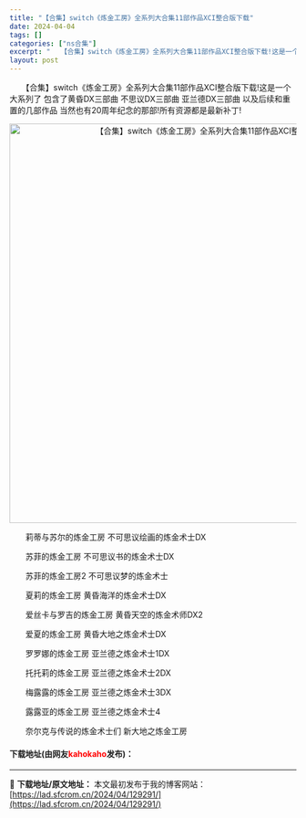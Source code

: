 ```yaml
---
title: "【合集】switch《炼金工房》全系列大合集11部作品XCI整合版下载"
date: 2024-04-04
tags: []
categories: ["ns合集"]
excerpt: "　　【合集】switch《炼金工房》全系列大合集11部作品XCI整合版下载!这是一个大系列了 包含了黄昏DX三部曲 不思议DX三部曲 亚兰德DX三部曲 以及后续和重置的几部作品 当然也有20周年纪念的那部!所有资源都是最新补丁! 　　莉蒂与苏尔的炼金工房 不可思议绘画的炼金术士DX 　　苏菲的炼金工&hellip;"
layout: post
---
```


 <p>　　【合集】switch《炼金工房》全系列大合集11部作品XCI整合版下载!这是一个大系列了 包含了黄昏DX三部曲 不思议DX三部曲 亚兰德DX三部曲 以及后续和重置的几部作品 当然也有20周年纪念的那部!所有资源都是最新补丁!</p> <p align="center"><img align="" border="0" src="https://lad.sfcrom.cn/wp-content/uploads/2024/04/20240404_660ec2b56058f.webp" width="700" alt="【合集】switch《炼金工房》全系列大合集11部作品XCI整合版下载" /></p> <p>　　莉蒂与苏尔的炼金工房 不可思议绘画的炼金术士DX</p> <p>　　苏菲的炼金工房 不可思议书的炼金术士DX</p> <p>　　苏菲的炼金工房2 不可思议梦的炼金术士</p> <p>　　夏莉的炼金工房 黄昏海洋的炼金术士DX</p> <p>　　爱丝卡与罗吉的炼金工房 黄昏天空的炼金术师DX2</p> <p>　　爱夏的炼金工房 黄昏大地之炼金术士DX</p> <p>　　罗罗娜的炼金工房 亚兰德之炼金术士1DX</p> <p>　　托托莉的炼金工房 亚兰德之炼金术士2DX</p> <p>　　梅露露的炼金工房 亚兰德之炼金术士3DX</p> <p>　　露露亚的炼金工房 亚兰德之炼金术士4</p> <p>　　奈尔克与传说的炼金术士们 新大地之炼金工房</p> <p><h4>下载地址(由网友<font color="red">kahokaho</font>发布)：</h4></p> 

---
📖 **下载地址/原文地址：** 本文最初发布于我的博客网站：[https://lad.sfcrom.cn/2024/04/129291/](https://lad.sfcrom.cn/2024/04/129291/)
